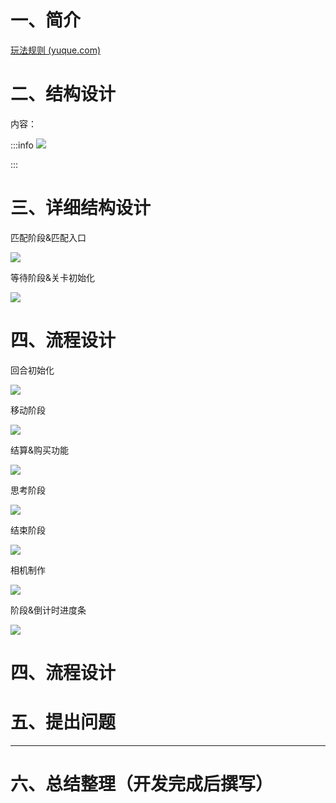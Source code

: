 # 一、简介
[玩法规则 (yuque.com)](https://snh48group.yuque.com/zdlwma/kxyozs/sx9r57q8cb2h7rqs#sPiJc)



# 二、结构设计
内容：

:::info
![](https://cdn.nlark.com/yuque/0/2024/png/46744197/1723287545648-94c82b39-e114-4002-8d0b-a2065ba98c9f.png)

:::



# 三、详细结构设计


匹配阶段&匹配入口

![](https://cdn.nlark.com/yuque/0/2024/png/46744197/1723287577863-ab45b36b-2cc3-4d58-89a7-e231e5072881.png)

等待阶段&关卡初始化

![](https://cdn.nlark.com/yuque/0/2024/png/46744197/1723287625461-d1bbe3f0-5f14-4929-bb38-8fb692ad44ce.png)

# 四、流程设计


回合初始化

![](https://cdn.nlark.com/yuque/0/2024/png/46744197/1723287681776-259ed2a7-4e5d-42b5-9981-735531c1c8a6.png)

移动阶段

![](https://cdn.nlark.com/yuque/0/2024/png/46744197/1723287701299-cca2d9c2-13cb-4bbd-97fa-392e54021131.png)

结算&购买功能

![](https://cdn.nlark.com/yuque/0/2024/png/46744197/1723287733313-a3835259-adb3-4409-b8c0-41e124eee04d.png)

思考阶段

![](https://cdn.nlark.com/yuque/0/2024/png/46744197/1723287751686-306725ba-9998-401f-ab7a-4b9bafde625b.png)

结束阶段

![](https://cdn.nlark.com/yuque/0/2024/png/46744197/1723287768194-51563700-e3ac-4f06-9c91-11349fa0efab.png)

相机制作

![](https://cdn.nlark.com/yuque/0/2024/png/46744197/1723287781230-1cbcff99-b718-4784-97c4-cfa2e7088584.png)

阶段&倒计时进度条



![](https://cdn.nlark.com/yuque/0/2024/png/46744197/1723287798524-681286b5-36b9-4589-81ff-05223958d617.png)

# 四、流程设计


# 五、提出问题




---

# 六、总结整理（开发完成后撰写）


